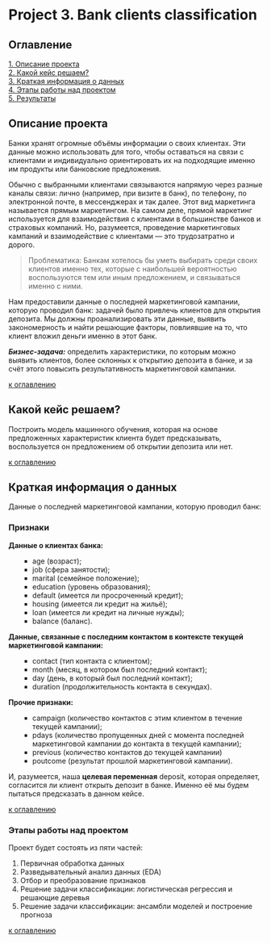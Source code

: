 # Project 3. Bank clients classification

## Оглавление  
[1. Описание проекта](README.md#Описание-проекта)  
[2. Какой кейс решаем?](README.md#Какой-кейс-решаем)  
[3. Краткая информация о данных](README.md#Краткая-информация-о-данных)  
[4. Этапы работы над проектом](README.md#Этапы-работы-над-проектом)  
[5. Результаты](README.md#Результаты)    

## Описание проекта    

Банки хранят огромные объёмы информации о своих клиентах. Эти данные можно использовать для того, чтобы оставаться на связи с клиентами и индивидуально ориентировать их на подходящие именно им продукты или банковские предложения.

Обычно с выбранными клиентами связываются напрямую через разные каналы связи: лично (например, при визите в банк), по телефону, по электронной почте, в мессенджерах и так далее. Этот вид маркетинга называется прямым маркетингом. На самом деле, прямой маркетинг используется для взаимодействия с клиентами в большинстве банков и страховых компаний. Но, разумеется, проведение маркетинговых кампаний и взаимодействие с клиентами — это трудозатратно и дорого.

>Проблематика: Банкам хотелось бы уметь выбирать среди своих клиентов именно тех, которые с наибольшей вероятностью воспользуются тем или иным предложением, и связываться именно с ними. 

Нам предоставили данные о последней маркетинговой кампании, которую проводил банк: задачей было привлечь клиентов для открытия депозита. Мы должны проанализировать эти данные, выявить закономерность и найти решающие факторы, повлиявшие на то, что клиент вложил деньги именно в этот банк.

***Бизнес-задача:*** определить характеристики, по которым можно выявить клиентов, более склонных к открытию депозита в банке, и за счёт этого повысить результативность маркетинговой кампании.

[к оглавлению](README.md#Оглавление)


## Какой кейс решаем?    
Построить модель машинного обучения, которая на основе предложенных характеристик клиента будет предсказывать, воспользуется он предложением об открытии депозита или нет.


[к оглавлению](README.md#Оглавление)

## Краткая информация о данных

Данные о последней маркетинговой кампании, которую проводил банк:


### Признаки
<div class="grey-container">
<p><strong>Данные о клиентах банка:</strong></p>
<ul style="list-style-type: square;">
<ul style="list-style-type: square;">
<li><span class="code-blue">age</span> (возраст);</li>
<li><span class="code-blue">job</span> (сфера занятости);</li>
<li><span class="code-blue">marital</span> (семейное положение);</li>
<li><span class="code-blue">education</span> (уровень образования);</li>
<li><span class="code-blue">default</span> (имеется ли просроченный кредит);</li>
<li><span class="code-blue">housing</span> (имеется ли кредит на жильё);</li>
<li><span class="code-blue">loan</span> (имеется ли кредит на личные нужды);</li>
<li><span class="code-blue">balance</span> (баланс).</li>
</ul>
</ul>
<p></p>
<p><strong>Данные, связанные с последним контактом в контексте текущей маркетинговой кампании:</strong></p>
<ul style="list-style-type: square;">
<ul style="list-style-type: square;">
<li><span class="code-blue">contact</span> (тип контакта с клиентом);</li>
<li><span class="code-blue">month</span> (месяц, в котором был последний контакт);</li>
<li><span class="code-blue">day</span> (день, в который был последний контакт);</li>
<li><span class="code-blue">duration</span> (продолжительность контакта в секундах).</li>
</ul>
</ul>
<p></p>
<p><strong>Прочие признаки:</strong></p>
<ul style="list-style-type: square;">
<ul style="list-style-type: square;">
<li><span class="code-blue">campaign</span> (количество контактов с этим клиентом в течение текущей кампании);</li>
<li><span class="code-blue">pdays</span> (количество пропущенных дней с момента последней маркетинговой кампании до контакта в&nbsp;текущей кампании);</li>
<li><span class="code-blue">previous</span> (количество контактов до текущей кампании)</li>
<li><span class="code-blue">poutcome</span> (результат прошлой маркетинговой кампании).</li>
</ul>
</ul>
<p></p>
<p>И, разумеется, наша <strong>целевая переменная</strong> <span class="code-blue">deposit</span>, которая определяет, согласится ли клиент открыть депозит в банке. Именно её мы будем пытаться предсказать в данном кейсе.</p>
</div>


[к оглавлению](README.md#Оглавление)


### Этапы работы над проектом  

Проект будет состоять из пяти частей:

1. Первичная обработка данных
2. Разведывательный анализ данных (EDA)
3. Отбор и преобразование признаков
4. Решение задачи классификации: логистическая регрессия и решающие деревья
5. Решение задачи классификации: ансамбли моделей и построение прогноза



[к оглавлению](README.md#Оглавление)




